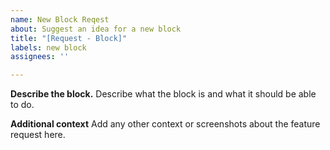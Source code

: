 ```yaml
---
name: New Block Reqest
about: Suggest an idea for a new block
title: "[Request - Block]"
labels: new block
assignees: ''

---
```


**Describe the block.**
Describe what the block is and what it should be able to do.

**Additional context**
Add any other context or screenshots about the feature request here.
